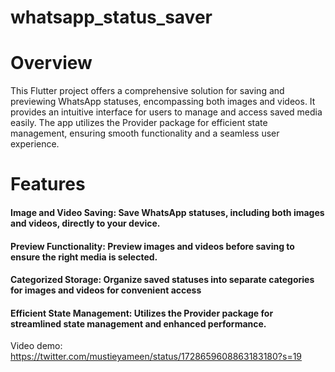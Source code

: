 # whatsapp_status_saver

# Overview
This Flutter project offers a comprehensive solution for saving and previewing WhatsApp statuses, encompassing both images and videos. It provides an intuitive interface for users to manage and access saved media easily. The app utilizes the Provider package for efficient state management, ensuring smooth functionality and a seamless user experience.

# Features
#### Image and Video Saving: Save WhatsApp statuses, including both images and videos, directly to your device.
#### Preview Functionality: Preview images and videos before saving to ensure the right media is selected.
#### Categorized Storage: Organize saved statuses into separate categories for images and videos for convenient access
#### Efficient State Management: Utilizes the Provider package for streamlined state management and enhanced performance.

Video demo: https://twitter.com/mustieyameen/status/1728659608863183180?s=19
